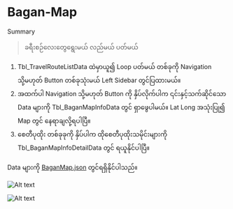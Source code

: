 ﻿# Bagan-Map

Summary
>ခရီးစဉ်လေးတွေရွေးမယ် လည်မယ် ပတ်မယ်

1. Tbl_TravelRouteListData ထဲမှာယူ၍ Loop ပတ်မယ် တစ်ခုကို Navigation သို့မဟုတ် Button တစ်ခုသုံးမယ် Left Sidebar တွင်ပြထားမယ်။
2. အထက်ပါ Navigation သို့မဟုတ် Button ကို နှိပ်လိုက်ပါက ၎င်းနှင့်သက်ဆိုင်သော Data များကို Tbl_BaganMapInfoData တွင် ရှာဖွေပါမယ်။ Lat Long အသုံးပြု၍ Map တွင် နေရာချလို့ရပါပြီ။
3. စေတီပုထိုး တစ်ခုခုကို နှိပ်ပါက ထိုစေတီပုထိုးသမိုင်းများကို Tbl_BaganMapInfoDetailData တွင် ရယူနိုင်ပါပြီ။

Data များကို [BaganMap.json](https://github.com/sannlynnhtun-coding/Bagan-Map/blob/main/BaganMap.json) တွင်ရရှိနိုင်ပါသည်။ 

![Alt text](https://github.com/sannlynnhtun-coding/Bagan-Map/blob/main/BaganMapFlow.PNG)

![Alt text](https://github.com/sannlynnhtun-coding/Bagan-Map/blob/main/BaganMapMindMap.PNG)
